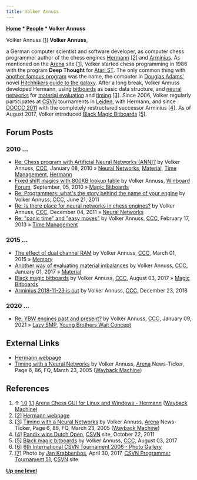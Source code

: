 ```yaml
---
title: Volker Annuss
---
```

**[Home](Home "Home") \* [People](People "People") \* Volker Annuss**



 [](File:VolkerAnnuss.jpg) Volker Annuss [[1]](#cite-note-arena-1) 
**Volker Annuss**,  

a German computer scientist and software developer, as computer chess programmer author of the chess engines [Hermann](Hermann "Hermann") <a id="cite-note-2" href="#cite-ref-2">[2]</a> and [Arminius](Arminius "Arminius"). As mentioned on the [Arena](Arena "Arena") site [[1]](#cite-note-arena-1), Volker started chess programming in 1986 with the program **Deep Thought** for [Atari ST](Atari_ST "Atari ST"). 
The only common thing with [another famous program](Deep_Thought "Deep Thought") was the name, the computer in [Douglas Adams'](Category:Douglas_Adams "Category:Douglas Adams") novel [Hitchhikers guide to the galaxy](https://en.wikipedia.org/wiki/The_Hitchhiker%27s_Guide_to_the_Galaxy). 
After a long break, Volker Annuss developed Hermann, using [bitboards](Bitboards "Bitboards") as basic data structure, and [neural networks](Neural_Networks "Neural Networks") for [material evaluation](Material "Material") and [timing](Time_Management "Time Management") <a id="cite-note-3" href="#cite-ref-3">[3]</a>. 
Since 2006, Volker regularly participates at [CSVN](CSVN "CSVN") tournaments in [Leiden](https://en.wikipedia.org/wiki/Leiden), with Hermann, and since [DOCCC 2011](DOCCC_2011 "DOCCC 2011") with the completely restructured successor Arminius <a id="cite-note-4" href="#cite-ref-4">[4]</a>. 
As of August 2017, Volker introduced [Black Magic Bitboards](Magic_Bitboards#BlackMagics "Magic Bitboards") <a id="cite-note-5" href="#cite-ref-5">[5]</a>.



## Forum Posts


### 2010 ...


* [Re: Chess program with Artificial Neural Networks (ANN)?](http://talkchess.com/forum/viewtopic.php?topic_view=threads&p=316926&t=31545) by Volker Annuss, [CCC](CCC "CCC"), January 08, 2010 » [Neural Networks](Neural_Networks "Neural Networks"), [Material](Material "Material"), [Time Management](Time_Management "Time Management"), [Hermann](Hermann "Hermann")
* [Fixed shift magics with 800KB lookup table](http://www.open-aurec.com/wbforum/viewtopic.php?f=4&t=51162) by Volker Annuss, [Winboard Forum](Computer_Chess_Forums "Computer Chess Forums"), September, 05, 2010 » [Magic Bitboards](Magic_Bitboards "Magic Bitboards")
* [Re: Programmers: what's the story behind the name of your engine](http://www.talkchess.com/forum/viewtopic.php?t=39407&start=30) by Volker Annuss, [CCC](CCC "CCC"), June 21, 2011
* [Re: Is there place for neural networks in chess engines?](http://www.talkchess.com/forum/viewtopic.php?topic_view=threads&p=436342&t=41300) by Volker Annuss, [CCC](CCC "CCC"), December 04, 2011 » [Neural Networks](Neural_Networks "Neural Networks")
* [Re: "panic time" and "easy moves"](http://www.talkchess.com/forum/viewtopic.php?t=47242&start=17) by Volker Annuss, [CCC](CCC "CCC"), February 17, 2013 » [Time Management](Time_Management "Time Management")


### 2015 ...


* [The effect of dual channel RAM](http://www.talkchess.com/forum/viewtopic.php?t=55516) by Volker Annuss, [CCC](CCC "CCC"), March 01, 2015 » [Memory](Memory "Memory")
* [Another way of evaluating material imbalances](http://www.talkchess.com/forum/viewtopic.php?t=62687) by Volker Annuss, [CCC](CCC "CCC"), January 01, 2017 » [Material](Material "Material")
* [Black magic bitboards](http://www.talkchess.com/forum/viewtopic.php?t=64790) by Volker Annuss, [CCC](CCC "CCC"), August 03, 2017 » [Magic Bitboards](Magic_Bitboards "Magic Bitboards")
* [Arminius 2018-11-23 is out](http://www.talkchess.com/forum3/viewtopic.php?f=2&t=69349) by Volker Annuss, [CCC](CCC "CCC"), December 23, 2018


### 2020 ...


* [Re: YBW engines past and present?](http://www.talkchess.com/forum3/viewtopic.php?f=7&t=76184&start=15) by Volker Annuss, [CCC](CCC "CCC"), January 09, 2021 » [Lazy SMP](Lazy_SMP "Lazy SMP"), [Young Brothers Wait Concept](Young_Brothers_Wait_Concept "Young Brothers Wait Concept")


## External Links


* [Hermann webpage](http://www.nnuss.de/Hermann/)
* [Timing with a Neural Networks](http://web.archive.org/web/20050328050743/http://www.playwitharena.com:80/) by Volker Annuss, [Arena](Arena "Arena") News-Ticker, Page 6, 86, FQ, March 23, 2005 ([Wayback Machine](https://en.wikipedia.org/wiki/Wayback_Machine))


## References


1. ↑ [1.0](#cite-ref-arena-1-0) [1.1](#cite-ref-arena-1-1) [Arena Chess GUI for Linux and Windows - Hermann](http://web.archive.org/web/20120106014724/http://www.playwitharena.com/?Partner_Chess_Engines:Hermann%26nbsp%3B) ([Wayback Machine](https://en.wikipedia.org/wiki/Wayback_Machine))
2. <a id="cite-ref-2" href="#cite-note-2">[2]</a> [Hermann webpage](http://www.nnuss.de/Hermann/)
3. <a id="cite-ref-3" href="#cite-note-3">[3]</a> [Timing with a Neural Networks](http://web.archive.org/web/20050328050743/http://www.playwitharena.com:80/) by Volker Annuss, [Arena](Arena "Arena") News-Ticker, Page 6, 86, FQ, March 23, 2005 ([Wayback Machine](https://en.wikipedia.org/wiki/Wayback_Machine))
4. <a id="cite-ref-4" href="#cite-note-4">[4]</a> [Pandix wins Dutch Open](http://www.csvn.nl/index.php?option=com_content&view=article&id=517%3Apandix-wint-open-nk&catid=51%3Atoernooien&Itemid=28&lang=en), [CSVN](CSVN "CSVN") site, October 22, 2011
5. <a id="cite-ref-5" href="#cite-note-5">[5]</a> [Black magic bitboards](http://www.talkchess.com/forum3/viewtopic.php?f=7&t=64790) by Volker Annuss, [CCC](CCC "CCC"), August 03, 2017
6. <a id="cite-ref-6" href="#cite-note-6">[6]</a> [6th International CSVN Tournament 2006 - Photo Gallery](http://old.csvn.nl/gallery24.html)
7. <a id="cite-ref-7" href="#cite-note-7">[7]</a> Photo by [Jan Krabbenbos](Jan_Krabbenbos "Jan Krabbenbos"), April 30, 2017, [CSVN Programmer Tournament 51](http://www.csvn.nl/index.php/historie/programmeurstoernooien/762-ranking-51st-programmer-tournament), [CSVN](CSVN "CSVN") site

**[Up one level](People "People")**







 
